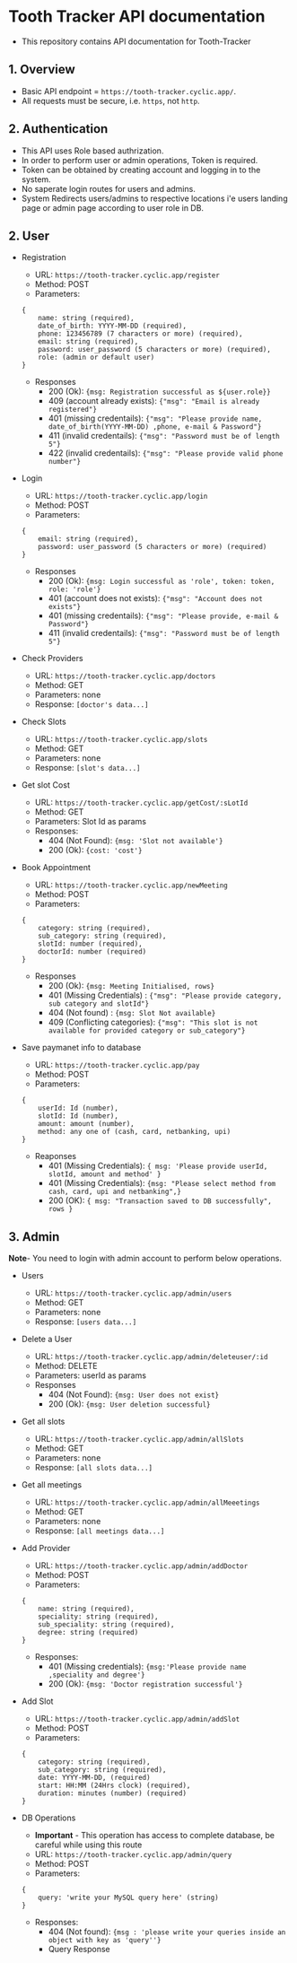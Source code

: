 # Tooth Tracker API documentation
- This repository contains API documentation for Tooth-Tracker

## 1. Overview

- Basic API endpoint = `https://tooth-tracker.cyclic.app/`.
- All requests must be secure, i.e. `https`, not `http`.

## 2. Authentication
- This API uses Role based authrization.
- In order to perform user or admin operations, Token is required.
- Token can be obtained by creating account and logging in to the system.
- No saperate login routes for users and admins.
- System Redirects users/admins to respective locations i'e users landing page or admin page according to user role in DB.

## 2. User
- Registration
    - URL: `https://tooth-tracker.cyclic.app/register`
    - Method: POST
    - Parameters:
    ```
    {
        name: string (required),
        date_of_birth: YYYY-MM-DD (required),
        phone: 123456789 (7 characters or more) (required),
        email: string (required),
        password: user_password (5 characters or more) (required),
        role: (admin or default user)
    }
    ```
    - Responses
        - 200 (Ok): `{msg: Registration successful as ${user.role}}`
        - 409 (account already exists): `{"msg": "Email is already registered"}`
        - 401 (missing credentails): `{"msg": "Please provide name, date_of_birth(YYYY-MM-DD) ,phone, e-mail & Password"}`
        - 411 (invalid credentails): `{"msg": "Password must be of length 5"}`
        - 422 (invalid credentails): `{"msg": "Please provide valid phone number"}`

- Login
    - URL: `https://tooth-tracker.cyclic.app/login`
    - Method: POST
    - Parameters:
    ```
    {
        email: string (required),
        password: user_password (5 characters or more) (required)
    }
    ```
    - Responses
        - 200 (Ok): `{msg: Login successful as 'role', token: token, role: 'role'}`
        - 401 (account does not exists): `{"msg": "Account does not exists"}`
        - 401 (missing credentails): `{"msg": "Please provide, e-mail & Password"}`
        - 411 (invalid credentails): `{"msg": "Password must be of length 5"}`

- Check Providers
    - URL: `https://tooth-tracker.cyclic.app/doctors`
    - Method: GET
    - Parameters: none
    - Response: `[doctor's data...]`

- Check Slots
    - URL: `https://tooth-tracker.cyclic.app/slots`
    - Method: GET
    - Parameters: none
    - Response: `[slot's data...]`

- Get slot Cost
    - URL: `https://tooth-tracker.cyclic.app/getCost/:sLotId`
    - Method: GET
    - Parameters: Slot Id as params
    - Responses:
        - 404 (Not Found): `{msg: 'Slot not available'}`
        - 200 (Ok): `{cost: 'cost'}`

- Book Appointment
    - URL: `https://tooth-tracker.cyclic.app/newMeeting`
    - Method: POST
    - Parameters:
    ```
    {
        category: string (required),
        sub_category: string (required),
        slotId: number (required),
        doctorId: number (required)
    }
    ```
    - Responses
        - 200 (Ok): `{msg: Meeting Initialised, rows}`
        - 401 (Missing Credentials) : `{"msg": "Please provide category, sub category and slotId"}`
        - 404 (Not found) : `{msg: Slot Not available}`
        - 409 (Conflicting categories): `{"msg": "This slot is not available for provided category or sub_category"}`

- Save paymanet info to database
    - URL: `https://tooth-tracker.cyclic.app/pay`
    - Method: POST
    - Parameters:
    ```
    {
        userId: Id (number),
        slotId: Id (number),
        amount: amount (number),
        method: any one of (cash, card, netbanking, upi)
    }
    ```
    - Reaponses
        - 401 (Missing Credentials): `{ msg: 'Please provide userId, slotId, amount and method' }`
        - 401 (Missing Credentials): `{msg: "Please select method from cash, card, upi and netbanking",}`
        - 200 (OK): `{ msg: "Transaction saved to DB successfully", rows }`

## 3. Admin

**Note**- You need to login with admin account to perform below operations.

- Users
    - URL: `https://tooth-tracker.cyclic.app/admin/users`
    - Method: GET
    - Parameters: none
    - Response: `[users data...]`

- Delete a User
    - URL: `https://tooth-tracker.cyclic.app/admin/deleteuser/:id`
    - Method: DELETE
    - Parameters: userId as params
    - Responses
        - 404 (Not Found): `{msg: User does not exist}`
        - 200 (Ok): `{msg: User deletion successful}`

- Get all slots
    - URL: `https://tooth-tracker.cyclic.app/admin/allSlots`
    - Method: GET
    - Parameters: none
    - Response: `[all slots data...]`

- Get all meetings
    - URL: `https://tooth-tracker.cyclic.app/admin/allMeeetings`
    - Method: GET
    - Parameters: none
    - Response: `[all meetings data...]`

- Add Provider
    - URL: `https://tooth-tracker.cyclic.app/admin/addDoctor`
    - Method: POST
    - Parameters:
    ```
    {
        name: string (required),
        speciality: string (required),
        sub_speciality: string (required),
        degree: string (required)
    }
    ```
    - Responses:
        - 401 (Missing credentials): `{msg:'Please provide name ,speciality and degree'}`
        - 200 (Ok): `{msg: 'Doctor registration successful'}`

- Add Slot
    - URL: `https://tooth-tracker.cyclic.app/admin/addSlot`
    - Method: POST
    - Parameters: 
    ```
    {
        category: string (required),
        sub_category: string (required),
        date: YYYY-MM-DD, (required)
        start: HH:MM (24Hrs clock) (required),
        duration: minutes (number) (required)
    }
    ```

- DB Operations
    - **Important** - This operation has access to complete database, be careful while using this route
    - URL: `https://tooth-tracker.cyclic.app/admin/query`
    - Method: POST
    - Parameters:
    ```
    {
        query: 'write your MySQL query here' (string)
    }
    ```
    - Responses:
        - 404 (Not found): `{msg : 'please write your queries inside an object with key as 'query''}`
        - Query Response